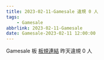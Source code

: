 ```yaml
---
title: 2023-02-11-Gamesale 違規 0 人
tags:
    - Gamesale
abbrlink: 2023-02-11-Gamesale
date: Gamesale-2023-02-11 12:00:00
---
```

Gamesale 板 [板規連結](https://www.ptt.cc/bbs/Gossiping/M.1637425085.A.07D.html)
昨天違規 0 人

